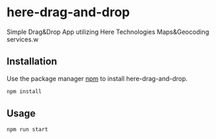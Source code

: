 # here-drag-and-drop

Simple Drag&Drop App utilizing Here Technologies Maps&Geocoding services.w

## Installation

Use the package manager [npm](https://npmjs.com) to install here-drag-and-drop.

```bash
npm install 
```

## Usage

```bash
npm run start
```
